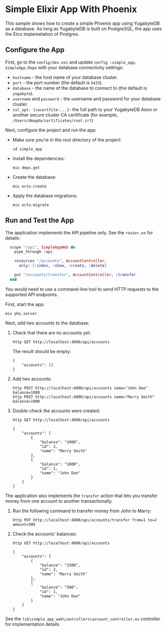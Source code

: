 # Simple Elixir App With Phoenix

This sample shows how to create a simple Phoenix app using YugabyteDB as a database.
As long as YugabyteDB is built on PostgreSQL, the app uses the Etco implemetation of Postgres.

## Configure the App

First, go to the `config/dev.exs` and update `config :simple_app, SimpleApp.Repo` with your database connectivity settings:

* `hostname` - the host name of your database cluster.
* `port` - the port number (the default is `5433`).
* `database` - the name of the database to connect to (the default is `yugabyte`).
* `username` and `password` - the username and password for your database cluster.
* `ssl_opt: [cacertfile:...]`- the full path to your YugabyteDB Aeon or another secure cluster CA certificate (for example, `/Users/dmagda/certificates/root.crt`)

Next, configure the project and run the app:

* Make sure you're in the root directory of the project:
    ```shell
    cd simple_app
    ```
* Install the dependencies:
    ```shell
    mix deps.get
    ```
* Create the database:
    ```shell
    mix ecto.create
    ```
* Apply the database migrations:
    ```shell
    mix ecto.migrate
    ```
    
## Run and Test the App

The application implements the API pipeline only. See the `router.ex` for details:
```elixir
  scope "/api", SimpleAppWeb do
    pipe_through :api

    resources "/accounts", AccountController,
      only: [:index, :show, :create, :delete]

    put "/accounts/transfer", AccountController, :transfer
  end
```

You would need to use a command-line tool to send HTTP requests to the supported API endpoints.

First, start the app:
```shell
mix phx.server
```

Next, add two accounts to the database:

1. Check that there are no accounts yet:
    ```shell
    http GET http://localhost:4000/api/accounts
    ```
    The result should be empty:
    ```output
    {
        "accounts": []
    }
    ```
2. Add two accounts:
    ```shell
    http POST http://localhost:4000/api/accounts name="John Doe" balance=1000
    http POST http://localhost:4000/api/accounts name="Marry Smith" balance=1000
    ```
3. Double-check the accounts were created:
    ```shell
    http GET http://localhost:4000/api/accounts
    ```
    ```output
    {
        "accounts": [
            {
                "balance": "1000",
                "id": 2,
                "name": "Marry Smith"
            },
            {
                "balance": "1000",
                "id": 1,
                "name": "John Doe"
            }
        ]
    }
    ```

The application also implements the `transfer` action that lets you transfer money from one account to another transactionally. 

1. Run the following command to transfer money from John to Marry:
    ```shell
    http PUT http://localhost:4000/api/accounts/transfer from=1 to=2 amount=500
    ```

2. Check the accounts' balances:
    ```shell
    http GET http://localhost:4000/api/accounts
    ```
    ```output
    {
        "accounts": [
            {
                "balance": "1500",
                "id": 2,
                "name": "Marry Smith"
            },
            {
                "balance": "500",
                "id": 1,
                "name": "John Doe"
            }
        ]
    }
    ```

See the `lib\simple_app_web\controllers\account_controller.ex` controller for implementation details.